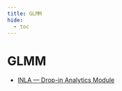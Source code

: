```yaml
---
title: GLMM
hide:
  - toc
---
```


# GLMM

- [INLA — Drop-in Analytics Module](/library/analytics/inla/)  
  <small></small>